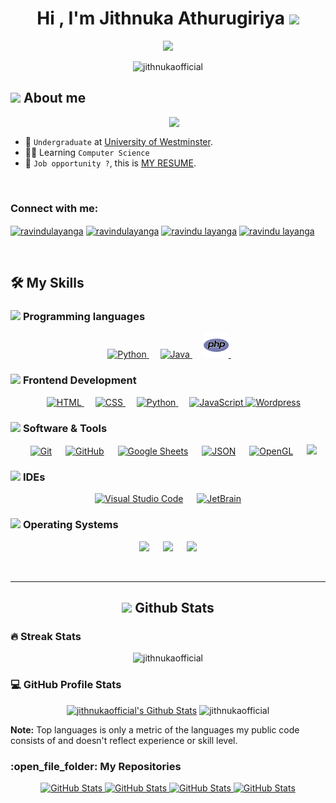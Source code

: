 <h1 align="center">Hi , I'm Jithnuka Athurugiriya <img src="https://media.giphy.com/media/hvRJCLFzcasrR4ia7z/giphy.gif" width="35"></h1>
<p align="center">
  <a href="https://github.com/DenverCoder1/readme-typing-svg"><img src="https://readme-typing-svg.herokuapp.com?&font=IBM+Plex+Sans&color=abcdef&size=24&lines=Welcome+to+my+GitHub+Profile!;Undergraduate+in+Computer+Science" /></a>
</p>

<p align="center"> 
	<img src="https://komarev.com/ghpvc/?username=jithnukaofficial&label=Profile%20views&color=0047AB&style=plastic?" alt="jithnukaofficial" >
</p>

	
## <picture><img src = "https://github.com/7oSkaaa/7oSkaaa/blob/main/Images/about_me.gif?raw=true" width = 50px></picture> About me

<picture> <img align="right" src="https://github.com/7oSkaaa/7oSkaaa/blob/main/Images/Right_Side.gif?raw=true" width = 250px></picture>

<br>

- :school: `Undergraduate` at [University of Westminster]([http://suez.edu.eg/ar/](https://www.westminster.ac.uk/)).
- :student: Learning `Computer Science`
- :thinking: `Job opportunity ?`, this is [MY RESUME](https://drive.google.com/file/d/1Jn58w3RiWy1jwQr_0ZUfztKFBsRtFOpT/view?usp=sharing).
<br>

<h3 align="left">Connect with me:</h3>
<p align="left">
<a href="https://instagram.com/_jithnuka_" target="blank"><img align="center" src="https://raw.githubusercontent.com/rahuldkjain/github-profile-readme-generator/master/src/images/icons/Social/instagram.svg" alt="ravindulayanga" height="30" width="40" /></a>
<a href="https://www.linkedin.com/in/jithnuka-athurugiriya-81a3981b4/" target="blank"><img align="center" src="https://raw.githubusercontent.com/rahuldkjain/github-profile-readme-generator/master/src/images/icons/Social/linked-in-alt.svg" alt="ravindulayanga" height="30" width="40" /></a>
<a href="https://www.facebook.com/profile.php?id=61566886043984&mibextid=ZbWKwL" target="blank"><img align="center" src="https://raw.githubusercontent.com/rahuldkjain/github-profile-readme-generator/master/src/images/icons/Social/facebook.svg" alt="ravindu layanga" height="30" width="40" /></a>
<a href="https://youtube.com/@jithnuka10" target="blank"><img align="center" src="https://raw.githubusercontent.com/rahuldkjain/github-profile-readme-generator/master/src/images/icons/Social/youtube.svg" alt="ravindu layanga" height="30" width="40" /></a>
</p>

<br>

## 🛠️ My Skills

### <picture> <img src = "https://github.com/7oSkaaa/7oSkaaa/blob/main/Images/Programming_Languages.gif?raw=true" width = 50px>  </picture> Programming languages

<p align="center">
  &emsp;
   <a href="https://www.python.org" target="_blank">
    <img alt="Python" src="https://img.shields.io/badge/Python%20-%2314354C.svg?style=plastic&logo=python&logoColor=white">
  </a>
	&emsp;
  <a href="https://www.java.com" target="_blank"> 
    <img alt="Java" src="https://img.shields.io/badge/Java-%23007396.svg?style=plastic&logo=java&logoColor=white">
  </a>
	 &emsp;
  <a href="https://www.php.net" target="_blank" rel="noreferrer"> 
	  <img src="https://raw.githubusercontent.com/devicons/devicon/master/icons/php/php-original.svg" alt="php" width="40" height="40"/>
  </a>
	&emsp;
   
</p>

### <picture> <img src = "https://github.com/7oSkaaa/7oSkaaa/blob/main/Images/Front_End.gif?raw=true" width = 50px>  </picture> Frontend Development
<p align="center"> 
  &emsp; 
  <a href="https://www.w3.org/html/" target="_blank"> 
   <img alt="HTML" src="https://img.shields.io/badge/HTML5%20-%23E34F26.svg?style=plastic&logo=html5&logoColor=white">
  </a>   
  &emsp;
  <a href="https://www.w3schools.com/css/" target="_blank">
    <img alt="CSS" src="https://img.shields.io/badge/CSS%20-%231572B6.svg?style=plastic&logo=css3&logoColor=white">
  </a> 
  &emsp;
  <a href="https://www.python.org" target="_blank">
    <img alt="Python" src="https://img.shields.io/badge/react-%2361DAFB.svg?style=plastic&logo=React&logoColor=black">
  </a>
  &emsp;
  <a href="https://developer.mozilla.org/en-US/docs/Web/JavaScript" target="_blank"> 
     <img alt="JavaScript" src="https://img.shields.io/badge/JavaScript%20-%23F7DF1E.svg?style=plastic&logo=javascript&logoColor=black">
   </a>
<a href="https://wordpress.org" target="_blank">
	<img alt="Wordpress" src="https://raw.githubusercontent.com/rahuldkjain/github-profile-readme-generator/master/src/images/icons/Social/wordpress.svg" alt="ravindu layanga" height="30" width="40" /></a>
</p>

 ### <picture> <img src = "https://github.com/7oSkaaa/7oSkaaa/blob/main/Images/Software_Tools.gif?raw=true" width = 50px>  </picture> Software & Tools
 
<p align="center">
  &emsp;
    <a href="#"><img alt="Git" src="https://img.shields.io/badge/Git%20-%23F05033.svg?style=plastic&logo=git&logoColor=white"></a>
  &emsp;
    <a href="#"><img alt="GitHub" src="https://img.shields.io/badge/github-%23181717.svg?style=plastic&logo=github&logoColor=white"></a>
  &emsp;
    <a href="#"><img alt="Google Sheets" src="https://img.shields.io/badge/Google%20Sheets%20-%2334A853.svg?style=plastic&logo=google%20sheets&logoColor=white"></a>
  &emsp;
    <a href="#"><img alt="JSON" img src="https://img.shields.io/badge/json-%23000000.svg?style=plastic&logo=json&logoColor=white"></a>
  &emsp;
    <a href="#"><img alt="OpenGL" src="https://img.shields.io/badge/opengl-%235586A4.svg?style=plastic&logo=opengl&logoColor=white"></a>
  &emsp;
    <a href="#"><img src="https://img.shields.io/badge/mysql-%234479A1.svg?&style=plastic&logo=mysql&logoColor=white"/></a>
</p>

 ### <picture> <img src = "https://github.com/7oSkaaa/7oSkaaa/blob/main/Images/IDEs.gif?raw=true" width = 50px>  </picture> IDEs
 
<p align="center">
  &emsp;
    <a href="#"><img alt="Visual Studio Code" src="https://img.shields.io/badge/Visual%20Studio%20Code-0078d7.svg?style=plastic&logo=visual-studio-code&logoColor=white"></a>
  &emsp;
    <a href="#"><img alt="JetBrain" src="https://img.shields.io/badge/jetbrains-%23000000.svg?style=plastic&logo=jetbrains&logoColor=white" /></a>
  &emsp;
</p>

 ### <picture> <img src = "https://github.com/7oSkaaa/7oSkaaa/blob/main/Images/OS.gif?raw=true" width = 50px>  </picture> Operating Systems
 
<p align="center">
  &emsp;
    <a href="#"><img src="https://img.shields.io/badge/Linux-FCC624?style=plastic&logo=linux&logoColor=black"></a>
  &emsp;
    <a href="#"><img src="https://img.shields.io/badge/Ubuntu-E95420?style=plastic&logo=ubuntu&logoColor=white"></a>
  &emsp;
    <a href="#"><img src="https://img.shields.io/badge/Windows-0078D6?style=plastic&logo=windows&logoColor=white"></a>
  &emsp;
</p>

<br> 

---

<h2 align="center">
<picture> <img src = "https://github.com/7oSkaaa/7oSkaaa/blob/main/Images/Statistics.gif?raw=true" width = 50px>  </picture> Github Stats
</h2>
<h3> 🔥 Streak Stats</h3>

<p align="center"><img src="https://github-readme-streak-stats.herokuapp.com/?user=jithnukaofficial&theme=tokyonight_duo" alt="jithnukaofficial" /></p>

  
<h3>💻 GitHub Profile Stats</h3>

<p align="center">
    <a href="https://github.com/anuraghazra/github-readme-stats">
	    <img alt="jithnukaofficial's Github Stats" src="https://github-readme-stats.vercel.app/api?username=jithnukaofficial&show_icons=true&count_private=true&locale=en&theme=tokyonight&layout=compact" height="230px"/></a>
	  <img src="https://github-readme-stats.vercel.app/api/top-langs?username=jithnukaofficial&langs_count=10&show_icons=true&locale=en&theme=tokyonight" alt="jithnukaofficial" height="230px"/>
<br/>

  <b>Note:</b> Top languages is only a metric of the languages my public code consists of and doesn't reflect experience or skill level.
  </p>
	
<h3> :open_file_folder: My Repositories </h3>
	
<div>
  <p align="center">
	<a href="https://github.com/jithnukaofficial/SD1-Tutorials">
      		<img src="https://github-readme-stats.vercel.app/api/pin/?username=jithnukaofficial&repo=SD1-Tutorials&theme=tokyonight" alt="GitHub Stats" />
    	</a>
	<a href="https://github.com/jithnukaofficial/Plane-Seat-Reservation-Program">
      		<img src="https://github-readme-stats.vercel.app/api/pin/?username=jithnukaofficial&repo=Plane-Seat-Reservation-Program&theme=tokyonight" alt="GitHub Stats" />
    	</a>
    	<a href="https://github.com/jithnukaofficial/WildWeb-Website-Gallery-Sitemap">
      		<img src="https://github-readme-stats.vercel.app/api/pin/?username=jithnukaofficial&repo=WildWeb-Website-Gallery-Sitemap&theme=tokyonight" alt="GitHub Stats" />
    	</a>
    	<a href="https://github.com/jithnukaofficial/Academic-Progression-Predictor">
      		<img src="https://github-readme-stats.vercel.app/api/pin/?username=jithnukaofficial&repo=Academic-Progression-Predictor&theme=tokyonight" alt="GitHub Stats" />
    	</a>
  </p>
</div>
</details>
